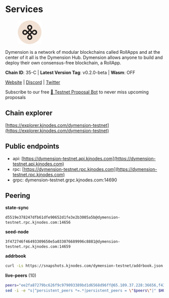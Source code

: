 # Services

<figure><img src="https://raw.githubusercontent.com/kj89/cosmos-images/main/logos/dymension.png" alt=""><figcaption></figcaption></figure>

Dymension is a network of modular blockchains called RollApps  and at the center of it all is the Dymension Hub. Dymension  allows anyone to build and deploy their own consensus-free blockchain, a RollApp.

**Chain ID**: 35-C | **Latest Version Tag**: v0.2.0-beta | **Wasm**: OFF

[Website](https://dymension.xyz/) | [Discord](https://discord.gg/dymension) | [Twitter](https://twitter.com/dymensionXYZ)



Subscribe to our free [🤖 Testnet Proposal Bot](https://t.me/kjnodes_testnet_proposal_bot) to never miss upcoming proposals


## Chain explorer
[https://explorer.kjnodes.com/dymension-testnet](https://explorer.kjnodes.com/dymension-testnet)

## Public endpoints

* api: [https://dymension-testnet.api.kjnodes.com](https://dymension-testnet.api.kjnodes.com)
* rpc: [https://dymension-testnet.rpc.kjnodes.com](https://dymension-testnet.rpc.kjnodes.com)
* grpc: dymension-testnet.grpc.kjnodes.com:14690

## Peering

**state-sync**

```text
d5519e378247dfb61dfe90652d1fe3e2b3005a5b@dymension-testnet.rpc.kjnodes.com:14656
```

**seed-node**

```text
3f472746f46493309650e5a033076689996c8881@dymension-testnet.rpc.kjnodes.com:14659
```

**addrbook**
```bash
curl -Ls https://snapshots.kjnodes.com/dymension-testnet/addrbook.json > $HOME/.dymension/config/addrbook.json
```

**live-peers** (10)
```bash
peers="ee2fa87279bc626f9c979093389bd1d6568d96ff@65.109.37.228:36656,f433653cef597b3f0dd5f4e3e46c05fd121246bb@95.216.149.50:26656,ba2ef45240cc997443df795b801a34602ba68b55@65.109.92.241:17886,77c42c2b2702437981976f7a648c26cd37911f7b@65.108.9.230:46656,d5519e378247dfb61dfe90652d1fe3e2b3005a5b@65.109.68.190:14656,7fc44e2651006fb2ddb4a56132e738da2845715f@65.108.6.45:61256,747d05bfe9f3e0c2e0462ac351c577699e1d9b8c@207.244.244.194:26656,57a66a59cc291887f35e231b4469e2c957728862@46.4.5.45:20556,146802c665668aa34647f55e2d97d682801bb40a@65.109.157.236:36656,0d7ec1ea841e763267f197e2e0aa89467da24064@94.19.249.187:35656"
sed -i -e "s|^persistent_peers *=.*|persistent_peers = \"$peers\"|" $HOME/.dymension/config/config.toml
```
